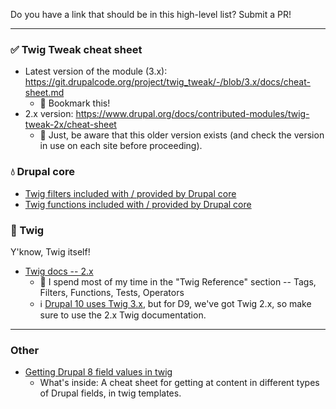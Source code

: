 Do you have a link that should be in this high-level list?  Submit a PR!

----

### ✅ Twig Tweak cheat sheet
* Latest version of the module (3.x): https://git.drupalcode.org/project/twig_tweak/-/blob/3.x/docs/cheat-sheet.md
  * 🔖 Bookmark this!
* 2.x version: https://www.drupal.org/docs/contributed-modules/twig-tweak-2x/cheat-sheet
  * :notebook: Just, be aware that this older version exists (and check the version in use on each site before proceeding).

### 💧 Drupal core
* [Twig filters included with / provided by Drupal core](https://www.drupal.org/docs/theming-drupal/twig-in-drupal/filters-modifying-variables-in-twig-templates)
* [Twig functions included with / provided by Drupal core](https://www.drupal.org/docs/theming-drupal/twig-in-drupal/functions-in-twig-templates)

### 🌳 Twig
Y'know, Twig itself!
* [Twig docs -- 2.x](https://twig.symfony.com/doc/2.x/)
  * 📖 I spend most of my time in the "Twig Reference" section -- Tags, Filters, Functions, Tests, Operators
  * ℹ️ [Drupal 10 uses Twig 3.x](https://www.drupal.org/project/drupal/issues/3094493), but for D9, we've got Twig 2.x, so make sure to use the 2.x Twig documentation.

----
### Other
* [Getting Drupal 8 field values in twig](https://sarahcodes.medium.com/getting-drupal-8-field-values-in-twig-22b80cb609bd)
  * What's inside: A cheat sheet for getting at content in different types of Drupal fields, in twig templates.
